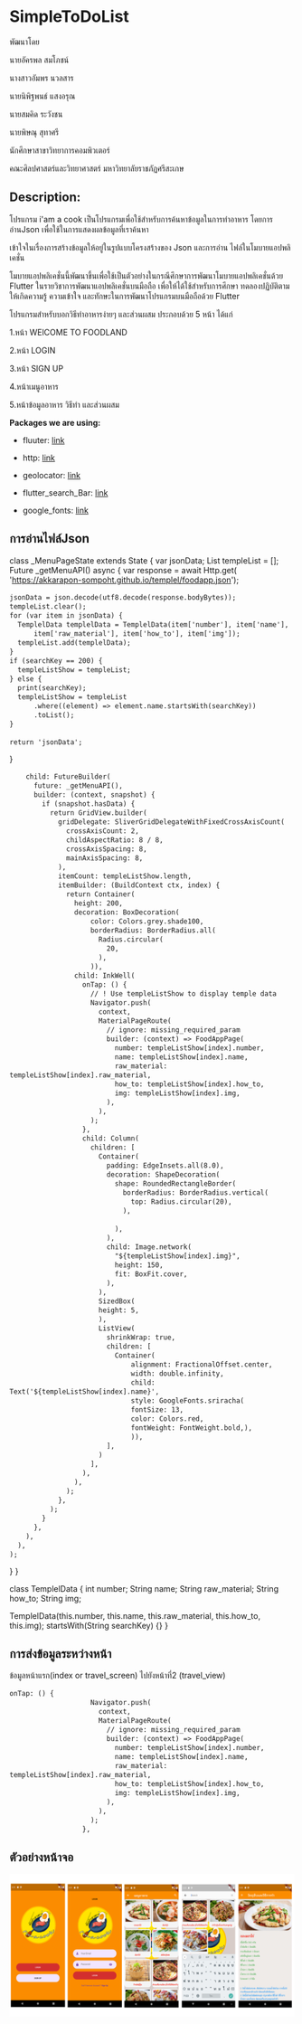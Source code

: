 # SimpleToDoList

พัฒนาโดย

นายอัครพล สมโภชน์

นางสาวอัมพร นวลสาร

นายนิพิฐพนธ์ แสงอรุณ

นายสมคิด ระวังชน

นายพิษณุ สุทาศรี

นักศึกษาสาขาวิทยาการคอมพิวเตอร์

คณะศิลปศาสตร์และวิทยาศาสตร์ มหาวิทยาลัยราชภัฏศรีสะเกษ

## Description:

โปรแกรม i'am a cook เป็นโปรแกรมเพื่อใช้สำหรับการค้นหาข้อมูลในการทำอาหาร โดยการอ่านJson เพื่อใช้ในการแสดงผลข้อมูลที่เราค้นหา

เข้าใจในเรื่องการสร้างข้อมูลให้อยู่ในรูปแบบโครงสร้างของ Json และการอ่าน ไฟล์ในโมบายแอปพลิเคชั่น

โมบายแอปพลิเคชั่นนี้พัฒนาขึ้นเพื่อใช้เป็นตัวอย่างในกรณีศึกษาการพัฒนาโมบายแอปพลิเคชั่นด้วย Flutter ในรายวิชาการพัฒนาแอปพลิเคชั่นบนมือถือ เพื่อให้ได้ใช้สำหรับการศึกษา ทดลองปฏิบัติตาม ให้เกิดความรู้ ความเข้าใจ และทักษะในการพัฒนาโปรแกรมบนมือถือด้วย Flutter

โปรแกรมสำหรับบอกวิธีทำอาหารง่ายๆ และส่วนผสม ประกอบด้วย 5 หน้า ได้แก่

1.หน้า WElCOME TO FOODLAND

2.หน้า LOGIN

3.หน้า SIGN UP

4.หน้าเมนูอาหาร

5.หน้าข้อมูลอาหาร วิธีทำ และส่วนผสม


**Packages we are using:**

- fluuter: [link](https://pub.dev/packages/flutter_svg)

- http: [link](https://pub.dev/packages/http)

- geolocator: [link](https://pub.dev/packages/geolocator)

- flutter_search_Bar: [link](https://pub.dev/packages/flutter_search_bar)

- google_fonts: [link](https://pub.dev/packages/google_fonts)


## การอ่านไฟล์Json

class _MenuPageState extends State<MenuPage> {
  var jsonData;
  List<TemplelData> templeList = [];
  Future<String> _getMenuAPI() async {
    var response = await Http.get(
        'https://akkarapon-sompoht.github.io/templel/foodapp.json');

    jsonData = json.decode(utf8.decode(response.bodyBytes));
    templeList.clear();
    for (var item in jsonData) {
      TemplelData templelData = TemplelData(item['number'], item['name'],
          item['raw_material'], item['how_to'], item['img']);
      templeList.add(templelData);
    }
    if (searchKey == 200) {
      templeListShow = templeList;
    } else {
      print(searchKey);
      templeListShow = templeList
          .where((element) => element.name.startsWith(searchKey))
          .toList();
    }

    return 'jsonData';
  
  }

        child: FutureBuilder(
          future: _getMenuAPI(),
          builder: (context, snapshot) {
            if (snapshot.hasData) {
              return GridView.builder(
                gridDelegate: SliverGridDelegateWithFixedCrossAxisCount(
                  crossAxisCount: 2,
                  childAspectRatio: 8 / 8,
                  crossAxisSpacing: 8,
                  mainAxisSpacing: 8,
                ),
                itemCount: templeListShow.length,
                itemBuilder: (BuildContext ctx, index) {
                  return Container(
                    height: 200,
                    decoration: BoxDecoration(
                        color: Colors.grey.shade100,
                        borderRadius: BorderRadius.all(
                          Radius.circular(
                            20,
                          ),
                        )),
                    child: InkWell(
                      onTap: () {
                        // ! Use templeListShow to display temple data
                        Navigator.push(
                          context,
                          MaterialPageRoute(
                            // ignore: missing_required_param
                            builder: (context) => FoodAppPage(
                              number: templeListShow[index].number,
                              name: templeListShow[index].name,
                              raw_material: templeListShow[index].raw_material,
                              how_to: templeListShow[index].how_to,
                              img: templeListShow[index].img,
                            ),
                          ),
                        );
                      },
                      child: Column(
                        children: [
                          Container(
                            padding: EdgeInsets.all(8.0),
                            decoration: ShapeDecoration(
                              shape: RoundedRectangleBorder(
                                borderRadius: BorderRadius.vertical(
                                  top: Radius.circular(20),
                                ),
                                
                              ),
                            ),
                            child: Image.network(
                              "${templeListShow[index].img}",
                              height: 150,
                              fit: BoxFit.cover,
                            ),
                          ),
                          SizedBox(
                          height: 5,
                          ),
                          ListView(
                            shrinkWrap: true,
                            children: [
                              Container(
                                  alignment: FractionalOffset.center,
                                  width: double.infinity,
                                  child: Text('${templeListShow[index].name}',
                                  style: GoogleFonts.sriracha(
                                  fontSize: 13,
                                  color: Colors.red, 
                                  fontWeight: FontWeight.bold,),
                                  )),
                            ],
                          )
                        ],
                      ),
                    ),
                  );
                },
              );
            }
          },
        ),
      ),
    );
  }
}

class TemplelData {
  int number;
  String name;
  String raw_material;
  String how_to;
  String img;

  TemplelData(this.number, this.name, this.raw_material, this.how_to, this.img);
  startsWith(String searchKey) {}
}

## การส่งข้อมูลระหว่างหน้า

ข้อมูลหน้าแรก(index or travel_screen) ไปยังหน้าที่2 (travel_view)

    onTap: () {
                        Navigator.push(
                          context,
                          MaterialPageRoute(
                            // ignore: missing_required_param
                            builder: (context) => FoodAppPage(
                              number: templeListShow[index].number,
                              name: templeListShow[index].name,
                              raw_material: templeListShow[index].raw_material,
                              how_to: templeListShow[index].how_to,
                              img: templeListShow[index].img,
                            ),
                          ),
                        );
                      },

## ตัวอย่างหน้าจอ

![img](./img.jpg)

